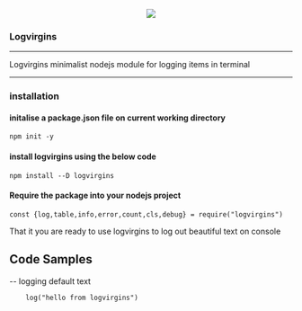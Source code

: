 <p align="center"><img src="https://github.com/Benrobo/log4virgin/blob/main/log4virgin/icon/bae37b1f616249c6a623c880ce0f8f92.png"></p>

### Logvirgins

---

Logvirgins minimalist nodejs module for logging items in terminal

---

### installation

#### initalise a package.json file on current working directory

`npm init -y`

#### install logvirgins using the below code

`npm install --D logvirgins`

#### Require the package into your nodejs project

``` 
const {log,table,info,error,count,cls,debug} = require("logvirgins")

```
That it you are ready to use logvirgins to log out beautiful text on console

## Code Samples

-- logging default text 
```
    log("hello from logvirgins")
```